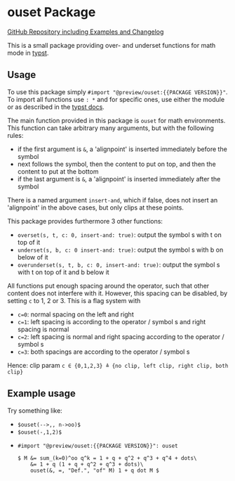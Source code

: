 # ouset Package
[GitHub Repository including Examples and Changelog](https://github.com/ludwig-austermann/typst-ouset)

This is a small package providing over- and underset functions for math mode in [typst](https://typst.app/).

## Usage
To use this package simply `#import "@preview/ouset:{{PACKAGE VERSION}}"`. To import all functions use `: *` and for specific ones, use either the module or as described in the [typst docs](https://typst.app/docs/reference/scripting#modules).

The main function provided in this package is `ouset` for math environments. This function can take arbitrary many arguments, but with the following rules:
- if the first argument is `&`, a 'alignpoint' is inserted immediately before the symbol
- next follows the symbol, then the content to put on top, and then the content to put at the bottom
- if the last argument is `&`, a 'alignpoint' is inserted immediately after the symbol

There is a named argument `insert-and`, which if false, does not insert an 'alignpoint' in the above cases, but only clips at these points.

This package provides furthermore 3 other functions:
- `overset(s, t, c: 0, insert-and: true)`: output the symbol s with t on top of it
- `underset(s, b, c: 0 insert-and: true)`: output the symbol s with b on below of it
- `overunderset(s, t, b, c: 0, insert-and: true)`: output the symbol s with t on top of it and b below it

All functions put enough spacing around the operator, such that other content does not interfere with it. However, this spacing can be disabled, by setting `c` to 1, 2 or 3. This is a flag system with
- `c=0`: normal spacing on the left and right
- `c=1`: left spacing is according to the operator / symbol s and right spacing is normal
- `c=2`: left spacing is normal and right spacing according to the operator / symbol s
- `c=3`: both spacings are according to the operator / symbol s

Hence: clip param `c ∈ {0,1,2,3} ≜ {no clip, left clip, right clip, both clip}`

## Example usage
Try something like:
- `$ouset(-->,, n->oo)$`
- `$ouset(-,1,2)$`
- ```typst
  #import "@preview/ouset:{{PACKAGE VERSION}}": ouset

  $ M &= sum_(k=0)^oo q^k = 1 + q + q^2 + q^3 + q^4 + dots\
      &= 1 + q (1 + q + q^2 + q^3 + dots)\
      ouset(&, =, "Def.", "of" M) 1 + q dot M $
  ```